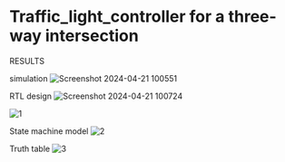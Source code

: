 # Traffic_light_controller for a three-way intersection
RESULTS

simulation
![Screenshot 2024-04-21 100551](https://github.com/riseofphoenix7/traffic_light_controller/assets/154606261/627fb321-603c-4357-905b-13ce85e6ebd6)

RTL design
![Screenshot 2024-04-21 100724](https://github.com/riseofphoenix7/traffic_light_controller/assets/154606261/5d98f6cb-52c6-4c30-823b-a40b9040ce0e)







![1](https://github.com/riseofphoenix7/traffic_light_controller/assets/154606261/7322668e-13f0-4669-be7c-dbf0da8b4150)

State machine model
![2](https://github.com/riseofphoenix7/traffic_light_controller/assets/154606261/58d94957-94a4-46b4-9bbf-a6887219aac3)

Truth table
![3](https://github.com/riseofphoenix7/traffic_light_controller/assets/154606261/c6fa830f-d1c0-4c51-84f2-8b2d974e8349)



